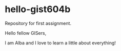 # hello-gist604b
Repository for first assignment.

Hello fellow GISers, 

I am Alba and I love to learn a little about everything! 
